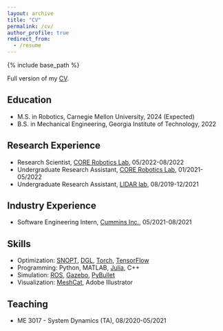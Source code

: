 ```yaml
---
layout: archive
title: "CV"
permalink: /cv/
author_profile: true
redirect_from:
  - /resume
---
```


{% include base_path %}

Full version of my [CV](/docs/John_Zhang_Curriculum_Vitae.pdf). 

## Education
* M.S. in Robotics, Carnegie Mellon University, 2024 (Expected)
* B.S. in Mechanical Engineering, Georgia Institute of Technology, 2022

## Research Experience
* Research Scientist, [CORE Robotics Lab](https://core-robotics.gatech.edu/), 05/2022-08/2022
* Undergraduate Research Assistant, [CORE Robotics Lab](https://core-robotics.gatech.edu/), 01/2021-05/2022
* Undergraduate Research Assistant, [LIDAR lab](https://lab-idar.gatech.edu/), 08/2019-12/2021

## Industry Experience
* Software Engineering Intern, [Cummins Inc.](https://www.cummins.com/), 05/2021-08/2021
  
## Skills
* Optimization: [SNOPT](https://web.stanford.edu/group/SOL/snopt.htm), [DGL](https://www.dgl.ai/), [Torch](https://pytorch.org/), [TensorFlow](https://www.tensorflow.org/)
* Programming: Python, MATLAB, [Julia](https://julialang.org/), C++
* Simulation: [ROS](http://wiki.ros.org/), [Gazebo](https://gazebosim.org/home), [PyBullet](https://pybullet.org/wordpress/)
* Visualization: [MeshCat](https://juliahub.com/ui/Packages/MeshCat/CZdjb/0.14.2), Adobe Illustrator

## Teaching
* ME 3017 - System Dynamics (TA), 08/2020-05/2021 